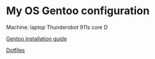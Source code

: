 # My OS Gentoo configuration

Machine: laptop Thunderobot 911s core D

[Gentoo installation guide](GentooInstallation.md)

[Dotfiles](Dotfiles/dots.md)
